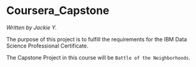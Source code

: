 # Coursera_Capstone
*Written by Jackie Y.*

The purpose of this project is to fulfill the requirements for the IBM Data Science Professional Certificate.

The Capstone Project in this course will be `Battle of the Neighborhoods`.
